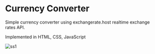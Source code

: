 # Currency Converter
Simple currency converter using exchangerate.host realtime exchange rates API.

Implemented in HTML, CSS, JavaScript

![ss1](https://github.com/ManjimSarkar/Currency-Converter/assets/71220565/9141a6f2-6f3d-446a-b32e-2d34018d4ae2)
